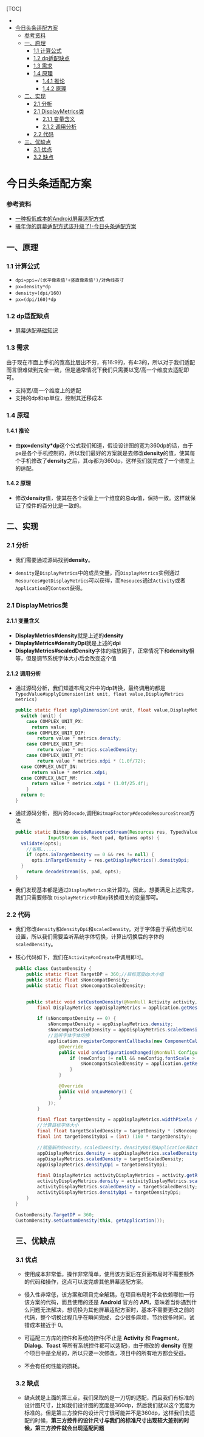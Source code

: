 [TOC]
- <!-- TOC -->
- [ 今日头条适配方案](#今日头条适配方案)
  - [ 参考资料](#参考资料)
  - [ 一、原理](#一、原理)
    - [ 1.1 计算公式](#11-计算公式)
    - [ 1.2 dp适配缺点](#12-dp适配缺点)
    - [ 1.3 需求](#13-需求)
    - [ 1.4 原理](#14-原理)
      - [ 1.4.1 推论](#141-推论)
      - [ 1.4.2 原理](#142-原理)
  - [ 二、实现](#二、实现)
    - [ 2.1 分析](#21-分析)
    - [ 2.1  DisplayMetrics类](#21--displaymetrics类)
      - [ 2.1.1 变量含义](#211-变量含义)
      - [ 2.1.2 调用分析](#212-调用分析)
    - [ 2.2 代码](#22-代码)
  - [ 三、优缺点](#三、优缺点)
    - [ 3.1 优点](#31-优点)
    - [ 3.2 缺点](#32-缺点)
  <!-- /TOC -->
# 今日头条适配方案

### 参考资料

* [一种极低成本的Android屏幕适配方式](https://mp.weixin.qq.com/s?__biz=MzI1MzYzMjE0MQ==&mid=2247484502&idx=2&sn=a60ea223de4171dd2022bc2c71e09351&scene=21#wechat_redirect)
* [骚年你的屏幕适配方式该升级了!-今日头条适配方案](https://www.jianshu.com/p/55e0fca23b4f?utm_source=oschina-app)

## 一、原理

### 1.1 计算公式

* `dpi≈ppi=√(水平像素值²+竖直像素值²)/对角线英寸`
* `px=density*dp`
* `density=(dpi/160)`
* `px=(dpi/160)*dp`

### 1.2 dp适配缺点

* [屏幕适配基础知识](/设计思想解读开源框架库/屏幕适配/屏幕适配基础知识.html)

### 1.3 需求

由于现在市面上手机的宽高比层出不穷，有16:9的，有4:3的，所以对于我们适配而言很难做到完全一致，但是通常情况下我们只需要以宽/高一个维度去适配即可。

*  支持宽/高一个维度上的适配
* 支持的dp和sp单位，控制其迁移成本

### 1.4 原理

#### 1.4.1 推论

* 由**px=density*dp**这个公式我们知道，假设设计图的宽为360dp的话，由于px是各个手机控制的，所以我们最好的方案就是去修改**density**的值，使其每个手机修改了**density**之后，其`dp`都为360dp，这样我们就完成了一个维度上的适配。

#### 1.4.2 原理

* 修改**density**值，使其在各个设备上一个维度的总dp值，保持一致。这样就保证了控件的百分比是一致的。

## 二、实现

### 2.1 分析

* 我们需要通过源码找到**density**。

* `density`是`DisplayMetrics`中的成员变量，而`DisplayMetrics`实例通过`Resources#getDisplayMetrics`可以获得，而`Resouces`通过`Activity`或者`Application`的`Context`获得。

### 2.1  DisplayMetrics类

#### 2.1.1 变量含义

* **DisplayMetrics#density**就是上述的**density**
* **DisplayMetrics#densityDpi**就是上述的**dpi**
* **DisplayMetrics#scaledDensity**字体的缩放因子，正常情况下和**density**相等，但是调节系统字体大小后会改变这个值

#### 2.1.2 调用分析

* 通过源码分析，我们知道布局文件中的dp转换，最终调用的都是`TypedValue#applyDimension(int unit, float value,DisplayMetrics metrics)`

  ```java
  public static float applyDimension(int unit, float value,DisplayMetrics metrics){
  	switch (unit) {
      case COMPLEX_UNIT_PX:
      	return value;
      case COMPLEX_UNIT_DIP:
          return value * metrics.density;
      case COMPLEX_UNIT_SP:
          return value * metrics.scaledDensity;
      case COMPLEX_UNIT_PT:
          return value * metrics.xdpi * (1.0f/72);
  	case COMPLEX_UNIT_IN:
      	return value * metrics.xdpi;
  	case COMPLEX_UNIT_MM:
      	return value * metrics.xdpi * (1.0f/25.4f);
      }
  	return 0;
  }
  ```

* 通过源码分析，图片的`decode`,调用`BitmapFactory#decodeResourceStream`方法

  ```java
  public static Bitmap decodeResourceStream(Resources res, TypedValue value,
              InputStream is, Rect pad, Options opts) {
  	validate(opts);
      //省略......    
      if (opts.inTargetDensity == 0 && res != null) {
      	opts.inTargetDensity = res.getDisplayMetrics().densityDpi;
  	}
      return decodeStream(is, pad, opts);
  }
  ```

* 我们发现基本都是通过`DisplayMetrics`来计算的。因此，想要满足上述需求，我们只需要修改 `DisplayMetrics`中和`dp`转换相关的变量即可。

### 2.2 代码

* 我们修改`density`和`densityDpi`和`scaledDensity`。对于字体由于系统也可以设置，所以我们需要监听系统字体切换，计算出切换后的字体的`scaledDensity`。

* 核心代码如下，我们在`Activity#onCreate`中调用即可。

  ```java
  public class CustomDensity {
      public static float TargetDP = 360;//目标宽度dp大小值
      public static float sNoncompatDensity;
      public static float sNoncompatScaledDensity;
  
  
      public static void setCustomDensity(@NonNull Activity activity, @NonNull final Application application) {
          final DisplayMetrics appDisplayMetrics = application.getResources().getDisplayMetrics();
  
          if (sNoncompatDensity == 0) {
              sNoncompatDensity = appDisplayMetrics.density;
              sNoncompatScaledDensity = appDisplayMetrics.scaledDensity;
              //监听字体字体切换
              application.registerComponentCallbacks(new ComponentCallbacks() {
                  @Override
                  public void onConfigurationChanged(@NonNull Configuration newConfig) {
                      if (newConfig != null && newConfig.fontScale > 0) {
                          sNoncompatScaledDensity = application.getResources().getDisplayMetrics().scaledDensity;
                      }
                  }
  
                  @Override
                  public void onLowMemory() {
                  }
              });
          }
  
          final float targetDensity = appDisplayMetrics.widthPixels / TargetDP;
          //计算目标字体大小
          final float targetScaledDensity = targetDensity * (sNoncompatScaledDensity / sNoncompatDensity);
          final int targetDensityDpi = (int) (160 * targetDensity);
  
          //赋值新的density，scaledDensity，densityDpi给Application和Activity的DisplayMetrics
          appDisplayMetrics.density = appDisplayMetrics.scaledDensity = targetDensity;
          appDisplayMetrics.scaledDensity = targetScaledDensity;
          appDisplayMetrics.densityDpi = targetDensityDpi;
  
          final DisplayMetrics activityDisplayMetrics = activity.getResources().getDisplayMetrics();
          activityDisplayMetrics.density = activityDisplayMetrics.scaledDensity = targetDensity;
          activityDisplayMetrics.scaledDensity = targetScaledDensity;
          activityDisplayMetrics.densityDpi = targetDensityDpi;
      }
  }
  ```

  ```java
  CustomDensity.TargetDP = 360;
  CustomDensity.setCustomDensity(this, getApplication());
  ```

  ## 三、优缺点

  ### 3.1 优点

  * 使用成本非常低，操作非常简单，使用该方案后在页面布局时不需要额外的代码和操作，这点可以说完虐其他屏幕适配方案。

  * 侵入性非常低，该方案和项目完全解耦，在项目布局时不会依赖哪怕一行该方案的代码，而且使用的还是 **Android** 官方的 **API**，意味着当你遇到什么问题无法解决，想切换为其他屏幕适配方案时，基本不需要更改之前的代码，整个切换过程几乎在瞬间完成，会少很多麻烦，节约很多时间，试错成本接近于 0。

  * 可适配三方库的控件和系统的控件(不止是 **Activity** 和 **Fragment**，**Dialog**、**Toast** 等所有系统控件都可以适配)，由于修改的 **density** 在整个项目中是全局的，所以只要一次修改，项目中的所有地方都会受益。

  * 不会有任何性能的损耗。

  ### 3.2 缺点

  * 缺点就是上面的第三点，我们采取的是一刀切的适配，而且我们有标准的设计图尺寸，比如我们设计图的宽度是360dp，然后我们就以这个宽度为标准的。但是第三方控件的设计尺寸很可能并不是360dp，这样我们去适配的时候，**第三方控件的设计尺寸与我们的标准尺寸出现较大差别的时候，第三方控件就会出现适配问题**